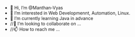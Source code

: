 - 👋 Hi, I’m @Manthan-Vyas
- 👀 I’m interested in Web Developmennt, Automation, Linux.
- 🌱 I’m currently learning Java in advance 
- //💞️ I’m looking to collaborate on ...
- //📫 How to reach me ...

<!---
Manthan-Vyas/Manthan-Vyas is a ✨ special ✨ repository because its `README.md` (this file) appears on your GitHub profile.
You can click the Preview link to take a look at your changes.
--->
